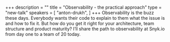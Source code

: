 +++
description = ""
title = "Observability - the practical approach"
type = "new-talk"
speakers = [
        "anton-drukh",
]
+++
Observability is the buzz these days. Everybody wants their code to explain to them what the issue is and how to fix it. But how do you get it right for your architecture, team structure and product maturity? I’ll share the path to observability at Snyk.io from day one to a team of 20 today.